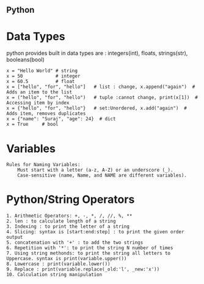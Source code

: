 ## Python 

# Data Types
python provides built in data types are : integers(int), floats, strings(str), booleans(bool)

    x = "Hello World" # string
    x = 50            # integer
    x = 60.5          # float
    x = ["hello", "for", "hello"]   # list : change, x.append("again")  # Adds an item to the list
    x = ("hello", "for", "hello")   # tuple :cannot change, print(x[1])  # Accessing item by index
    x = {"hello", "for", "hello"}   # set:Unordered, x.add("again")  # Adds item, removes duplicates
    x = {"name": "Suraj", "age": 24}  # dict
    x = True     # bool


# Variables
    Rules for Naming Variables:
        Must start with a letter (a-z, A-Z) or an underscore (_).​
        Case-sensitive (name, Name, and NAME are different variables).


# Python/String Operators
    1. Arithmetic Operators: +, -, *, /, //, %, **​
    2. len : to calculate length of a string
    3. Indexing : to print the letter of a string
    4. Slicing: syntax is [start:end:step] : to print the given order output
    5. concatenation with '+' : to add the two strings
    6. Repetition with '*': to print the string N number of times
    7. Using string methonds: to print the string all letters to Uppercase. syntax is print(variable.upper())
    8. Lowercase : print(variable.lower())
    9. Replace : print(variable.replace(_old:'l', _new:'x'))
    10. Calculation string manipulation

